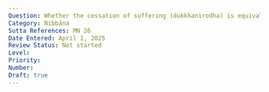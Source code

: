 ```yaml
---
Question: Whether the cessation of suffering (dukkhanirodha) is equivalent to Nibbāna?
Category: Nibbāna
Sutta References: MN 26
Date Entered: April 1, 2025
Review Status: Not started
Level: 
Priority: 
Number: 
Draft: true
---
```


